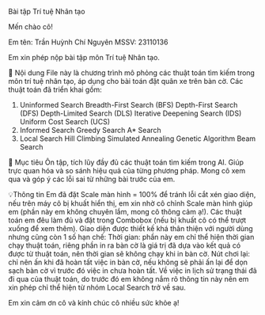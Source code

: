Bài tập Trí tuệ Nhân tạo

Mến chào cô!

Em tên: Trần Huỳnh Chí Nguyên
MSSV: 23110136

Em xin phép nộp bài tập môn Trí tuệ Nhân tạo.

📌 Nội dung
File này là chương trình mô phỏng các thuật toán tìm kiếm trong môn trí tuệ nhân tạo, áp dụng cho bài toán đặt quân xe trên bàn cờ.
Các thuật toán đã triển khai gồm:

1. Uninformed Search
Breadth-First Search (BFS)
Depth-First Search (DFS)
Depth-Limited Search (DLS)
Iterative Deepening Search (IDS)
Uniform Cost Search (UCS)
2. Informed Search
Greedy Search
A* Search
3. Local Search
Hill Climbing
Simulated Annealing
Genetic Algorithm
Beam Search

🎯 Mục tiêu
Ôn tập, tích lũy đầy đủ các thuật toán tìm kiếm trong AI.
Giúp trực quan hóa và so sánh hiệu quả của từng phương pháp.
Mong cô xem qua và góp ý các lỗi sai từ những bài trước của em.

💡Thông tin
Em đã đặt Scale màn hình = 100% để tránh lỗi cắt xén giao diện, nếu trên máy cô bị khuất hiển thị, em xin nhờ cô chỉnh Scale màn hình giúp em (phần này em không chuyên lắm, mong cô thông cảm ạ!).
Các thuật toán em đêu làm đủ và đặt trong Combobox (nếu bị khuất cô có thể trượt xuống để xem thêm).
Giao diện được thiết kế khá thân thiện với người dùng nhưng cũng còn 1 số hạn chế:
  Thời gian: phần này em chỉ thể hiện thời gian chạy thuật toán, riêng phần in ra bàn cờ là giá trị đã dựa vào kết quả có được từ thuật toán, nên thời gian sẽ không chạy khi in bàn cờ.
  Nút chơi lại: chỉ nên ấn khi đã hoàn tất việc in bàn cờ, nếu không sẽ phải ấn lại để dọn sạch bàn cờ vì trước đó việc in chưa hoàn tất.
  Về việc in lịch sử trạng thái đã đi qua của thuật toán, do trước đó em không nắm rõ thông tin này nên em xin phép chỉ thể hiện từ nhóm Local Search trở về sau.
  
Em xin cảm ơn cô và kính chúc cô nhiều sức khỏe ạ!
